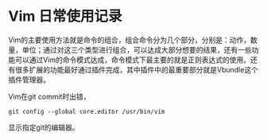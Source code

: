 Vim 日常使用记录
==============

Vim的主要使用方法就是命令的组合，组合命令分为几个部分，分别是：动作，数量，单位；通过对这三个类型进行组合，可以达成大部分想要的结果，还有一些功能可以通过Vim的命令模式达成，命令模式下最主要的就是正则表达式的使用。还有很多扩展的功能最好通过插件完成，其中插件中的最重要部分就是Vbundle这个插件管理器。

Vim在git commit时出错，
    
    git config --global core.editor /usr/bin/vim
显示指定git的编辑器。